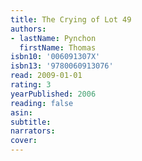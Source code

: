 ```yaml
---
title: The Crying of Lot 49
authors:
- lastName: Pynchon
  firstName: Thomas
isbn10: '006091307X'
isbn13: '9780060913076'
read: 2009-01-01
rating: 3
yearPublished: 2006
reading: false
asin:
subtitle:
narrators:
cover:
---
```

